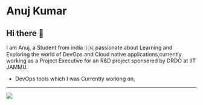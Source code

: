 # Anuj Kumar
## Hi there 👋

I am Anuj, a Student from india 🇮🇳  passionate about Learning and Exploring the world of DevOps and Cloud native applications,currently working as a Project Executive for an R&D project sponsered by DRDO at IIT JAMMU.

- DevOps tools which I was Currently working on, 
---
![](https://www.python.org/static/img/python-logo.png)
![]()




